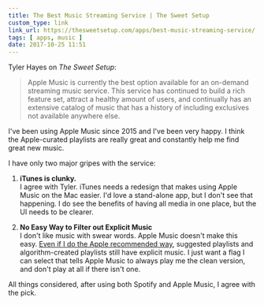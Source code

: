 ```yaml
---
title: The Best Music Streaming Service | The Sweet Setup
custom_type: link
link_url: https://thesweetsetup.com/apps/best-music-streaming-service/
tags: [ apps, music ]
date: 2017-10-25 11:51
---
```


Tyler Hayes on *The Sweet Setup*:

> Apple Music is currently the best option available for an on-demand streaming music service. This service has continued to build a rich feature set, attract a healthy amount of users, and continually has an extensive catalog of music that has a history of including exclusives not available anywhere else.

I've been using Apple Music since 2015 and I've been very happy. I think the Apple-curated playlists are really great and constantly help me find great new music.

I have only two major gripes with the service:

1. **iTunes is clunky.**   
I agree with Tyler. iTunes needs a redesign that makes using Apple Music on the Mac easier. I'd love a stand-alone app, but I don't see that happening. I do see the benefits of having all media in one place, but the UI needs to be clearer.

2. **No Easy Way to Filter out Explicit Music**   
I don't like music with swear words. Apple Music doesn't make this easy. [Even if I do the Apple recommended way](https://support.apple.com/en-us/HT201659), suggested playlists and algorithm-created playlists still have explicit music. I just want a flag I can select that tells Apple Music to always play me the clean version, and don't play at all if there isn't one.

All things considered, after using both Spotify and Apple Music, I agree with the pick.